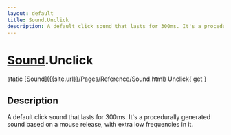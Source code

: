 ```yaml
---
layout: default
title: Sound.Unclick
description: A default click sound that lasts for 300ms. It's a procedurally generated sound based on a mouse release, with extra low frequencies in it.
---
```

# [Sound]({{site.url}}/Pages/Reference/Sound.html).Unclick

<div class='signature' markdown='1'>
static [Sound]({{site.url}}/Pages/Reference/Sound.html) Unclick{ get }
</div>

## Description
A default click sound that lasts for 300ms. It's a
procedurally generated sound based on a mouse release, with extra
low frequencies in it.


